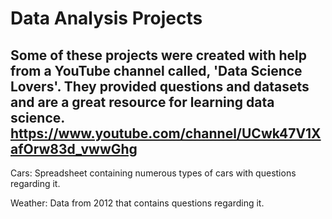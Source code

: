 # Data Analysis Projects

## Some of these projects were created with help from a YouTube channel called, 'Data Science Lovers'. They provided questions and datasets and are a great resource for learning data science. https://www.youtube.com/channel/UCwk47V1XafOrw83d_vwwGhg

Cars: Spreadsheet containing numerous types of cars with questions regarding it.

Weather: Data from 2012 that contains questions regarding it.
